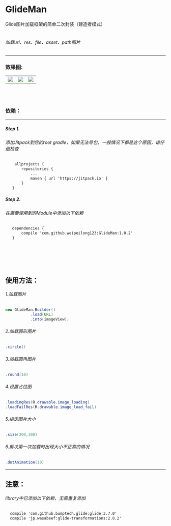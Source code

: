 # GlideMan
Glide图片加载框架的简单二次封装（建造者模式）  
</br>
###### 加载url、res、file、asset、path图片
----------
### 效果图:</br>
<table>
    <tr>
        <td><img src="http://perry.ren/glideman/img1.jpg"></td>
        <td><img src="http://perry.ren/glideman/img1.jpg"></td>
        <td><img src="http://perry.ren/glideman/img1.jpg"></td>
    </tr>
</table>
</br></br>  

### 依赖：</br>  
----------  
 ##### Step 1.  
 ###### 添加Jitpack到您的root gradle，如果无法导包，一般情况下都是这个原因，请仔细检查
 ```xml
     allprojects {
        repositories {
			...
			maven { url 'https://jitpack.io' }
		}
	}
 ```
##### Step 2.
 ###### 在需要使用到的Module中添加以下依赖
 ```xml
    dependencies {
		compile 'com.github.weipeilong123:GlideMan:1.0.2'
	}
 ```
 </br></br>
  ----------
 ## 使用方法：</br>
 ###### 1.加载图片
  ```java
 new GlideMan.Builder()
             .load(URL)
             .into(imageView);
  ```
 ###### 2.加载圆形图片
  ```java
  .circle()
  ```
 ###### 3.加载圆角图片
  ```java
  .round(10)
  ```
 ###### 4.设置占位图
  ```java
  .loadingRes(R.drawable.image_loading)
  .loadFailRes(R.drawable.image_load_fail)
  ```
 ###### 5.指定图片大小
  ```java
  .size(200,300)
  ```
 ###### 6.解决第一次加载时出现大小不正常的情况
  ```java
  .dotAnimation(10)
  ```
 ----------
 ## 注意：</br>
 ###### library中已添加以下依赖，无需重复添加  
  ```xml
    compile 'com.github.bumptech.glide:glide:3.7.0'
    compile 'jp.wasabeef:glide-transformations:2.0.2'
   ```

